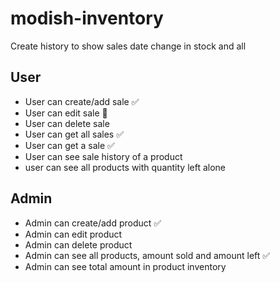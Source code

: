 # modish-inventory

Create history to show sales date change in stock and all

## User

- User can create/add sale ✅
- User can edit sale 🚫
- User can delete sale
- User can get all sales ✅
- User can get a sale ✅
- User can see sale history of a product
- user can see all products with quantity left alone

## Admin

- Admin can create/add product ✅
- Admin can edit product
- Admin can delete product
- Admin can see all products, amount sold and amount left ✅
- Admin can see total amount in product inventory

